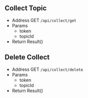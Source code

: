 ## Collect Topic

- Address GET `/api/collect/get`
- Params
  - token
  - topicId
- Return Result()

## Delete Collect

- Address GET `/api/collect/delete`
- Params
  - token
  - topicId
- Return Result()
